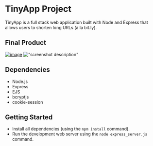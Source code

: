 # TinyApp Project

TinyApp is a full stack web application built with Node and Express that allows users to shorten long URLs (à la bit.ly).

## Final Product

[![image](https://github.com/DylanBrown1993/tiny/assets/128406806/86c34fff-e4f4-4072-a628-d50892399fdd)](#)
!["screenshot description"](#)

## Dependencies

- Node.js
- Express
- EJS
- bcryptjs
- cookie-session

## Getting Started

- Install all dependencies (using the `npm install` command).
- Run the development web server using the `node express_server.js` command.
